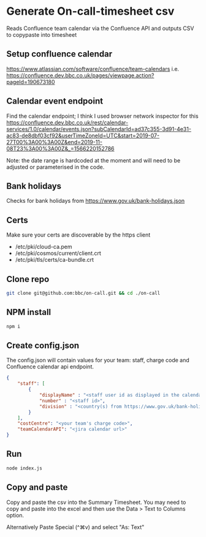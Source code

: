 # Generate On-call-timesheet csv

Reads Confluence team calendar via the Confluence API and outputs CSV to copypaste into timesheet

## Setup confluence calendar
https://www.atlassian.com/software/confluence/team-calendars
i.e. https://confluence.dev.bbc.co.uk/pages/viewpage.action?pageId=190673180

## Calendar event endpoint
Find the calendar endpoint; I think I used browser network inspector for this
https://confluence.dev.bbc.co.uk/rest/calendar-services/1.0/calendar/events.json?subCalendarId=ad37c355-3d91-4e31-ac83-de8dbf03cf92&userTimeZoneId=UTC&start=2019-07-27T00%3A00%3A00Z&end=2019-11-08T23%3A00%3A00Z&_=1566220152786

Note: the date range is hardcoded at the moment and will need to be adjusted or parameterised in the code.

## Bank holidays
Checks for bank holidays from https://www.gov.uk/bank-holidays.json

## Certs

Make sure your certs are discoverable by the https client

* /etc/pki/cloud-ca.pem
* /etc/pki/cosmos/current/client.crt
* /etc/pki/tls/certs/ca-bundle.crt

## Clone repo
```bash
git clone git@github.com:bbc/on-call.git && cd ./on-call
```

## NPM install

```bash
npm i
```

## Create config.json 
The config.json will contain values for your team: staff, charge code and Confluence calendar api endpoint.

```json
{
    "staff": [
        {
            "displayName" : "<staff user id as displayed in the calendar>",
            "number" : "<staff id>",
            "division" : "<country(s) from https://www.gov.uk/bank-holidays.json>"
        }
    ],
    "costCentre": "<your team's charge code>",
    "teamCalendarAPI": "<jira calendar url>"
}

```

## Run

```bash
node index.js
```

## Copy and paste
Copy and paste the csv into the Summary Timesheet. You may need to copy and paste into the excel and then use the Data > Text to Columns option.

Alternatively Paste Special (^⌘v) and select "As: Text"
